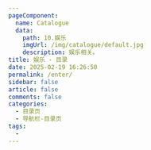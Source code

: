 ```yaml
---
pageComponent:
  name: Catalogue
  data:
    path: 10.娱乐
    imgUrl: /img/catalogue/default.jpg
    description: 娱乐相关。
title: 娱乐 - 目录
date: 2025-02-19 16:26:50
permalink: /enter/
sidebar: false
article: false
comments: false
categories:
  - 目录页
  - 导航栏-目录页
tags:
  - 
---
```

